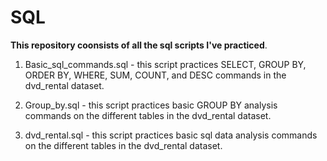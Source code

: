 # SQL

**This repository coonsists of all the sql scripts I've practiced**.    

1. Basic_sql_commands.sql - this script practices SELECT, GROUP BY, ORDER BY, WHERE, SUM, COUNT, and DESC commands in the dvd_rental dataset.   

2. Group_by.sql - this script practices basic GROUP BY analysis commands on the different tables in the dvd_rental dataset.       

3. dvd_rental.sql - this script practices basic sql data analysis commands on the different tables in the dvd_rental dataset.       
